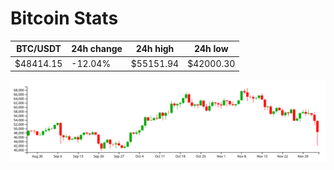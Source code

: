 # Bitcoin Stats

BTC/USDT|24h change|24h high|24h low|
|---|---|---|---|
|$48414.15|-12.04%|$55151.94|$42000.30|

<img src="./chart.svg">

